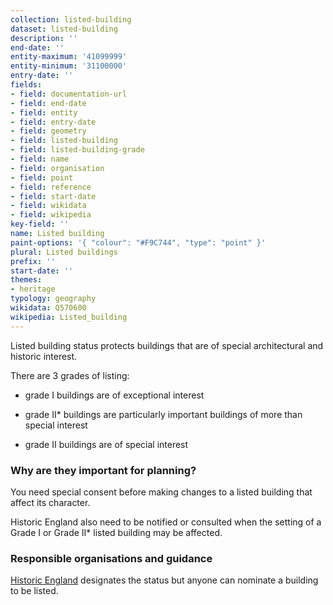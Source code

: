 ```yaml
---
collection: listed-building
dataset: listed-building
description: ''
end-date: ''
entity-maximum: '41099999'
entity-minimum: '31100000'
entry-date: ''
fields:
- field: documentation-url
- field: end-date
- field: entity
- field: entry-date
- field: geometry
- field: listed-building
- field: listed-building-grade
- field: name
- field: organisation
- field: point
- field: reference
- field: start-date
- field: wikidata
- field: wikipedia
key-field: ''
name: Listed building
paint-options: '{ "colour": "#F9C744", "type": "point" }'
plural: Listed buildings
prefix: ''
start-date: ''
themes:
- heritage
typology: geography
wikidata: Q570600
wikipedia: Listed_building
---
```


Listed building status protects buildings that are of special architectural and historic interest. 

There are 3 grades of listing:

-   grade I buildings are of exceptional interest

-   grade II* buildings are particularly important buildings of more than special interest

-   grade II buildings are of special interest

### Why are they important for planning?

You need special consent before making changes to a listed building that affect its character. 

Historic England also need to be notified or consulted when the setting of a Grade I or Grade II* listed building may be affected.

### Responsible organisations and guidance

[Historic England](https://historicengland.org.uk/)  designates the status but anyone can nominate a building to be listed.
